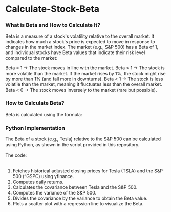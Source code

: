 # Calculate-Stock-Beta
<h3> What is Beta and How to Calculate It? </h3>  

Beta is a measure of a stock's volatility relative to the overall market. It indicates how much a stock's price is expected to move in response to changes in the market index. The market (e.g., S&P 500) has a Beta of 1, and individual stocks have Beta values that indicate their risk level compared to the market:

Beta = 1 → The stock moves in line with the market.
Beta > 1 → The stock is more volatile than the market. If the market rises by 1%, the stock might rise by more than 1% (and fall more in downturns).
Beta < 1 → The stock is less volatile than the market, meaning it fluctuates less than the overall market.
Beta < 0 → The stock moves inversely to the market (rare but possible).

<h3> How to Calculate Beta? </h3>
Beta is calculated using the formula:

<h3>  Python Implementation </h3>
The Beta of a stock (e.g., Tesla) relative to the S&P 500 can be calculated using Python, as shown in the script provided in this repository. 
<br>
<br>
The code:
<br>
<br>

1. Fetches historical adjusted closing prices for Tesla (TSLA) and the S&P 500 (^GSPC) using yfinance.<br>
2. Computes daily returns.<br>
3. Calculates the covariance between Tesla and the S&P 500.<br>
4. Computes the variance of the S&P 500.<br>
5. Divides the covariance by the variance to obtain the Beta value.<br>
6. Plots a scatter plot with a regression line to visualize the Beta.<br>
